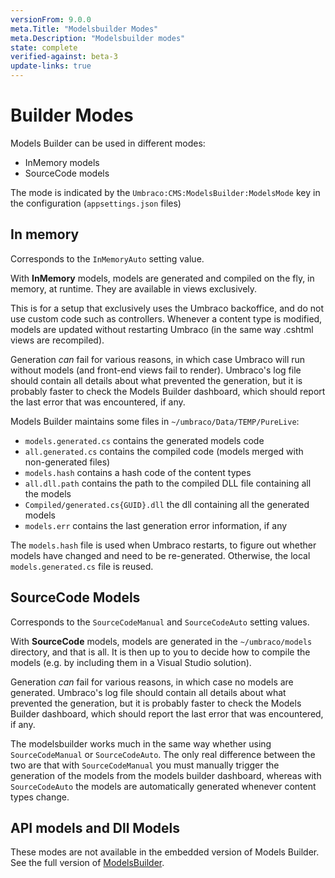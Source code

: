 ```yaml
---
versionFrom: 9.0.0
meta.Title: "Modelsbuilder Modes"
meta.Description: "Modelsbuilder modes"
state: complete
verified-against: beta-3
update-links: true
---
```


# Builder Modes

Models Builder can be used in different modes:

* InMemory models
* SourceCode models

The mode is indicated by the `Umbraco:CMS:ModelsBuilder:ModelsMode` key in the configuration (`appsettings.json` files) 

## In memory

Corresponds to the `InMemoryAuto` setting value.

With **InMemory** models, models are generated and compiled on the fly, in memory, at runtime. They are available in views exclusively. 

This is for a setup that exclusively uses the Umbraco backoffice, and do not use custom code such as controllers. Whenever a content type is modified, models are updated without restarting Umbraco (in the same way .cshtml views are recompiled).

Generation *can* fail for various reasons, in which case Umbraco will run without models (and front-end views fail to render). Umbraco's log file should contain all details about what prevented the generation, but it is probably faster to check the Models Builder dashboard, which should report the last error that was encountered, if any.

Models Builder maintains some files in `~/umbraco/Data/TEMP/PureLive`:

* `models.generated.cs` contains the generated models code
* `all.generated.cs` contains the compiled code (models merged with non-generated files)
* `models.hash` contains a hash code of the content types
* `all.dll.path` contains the path to the compiled DLL file containing all the models
* `Compiled/generated.cs{GUID}.dll` the dll containing all the generated models
* `models.err` contains the last generation error information, if any

The `models.hash` file is used when Umbraco restarts, to figure out whether models have changed and need to be re-generated. Otherwise, the local `models.generated.cs` file is reused.

## SourceCode Models

Corresponds to the `SourceCodeManual` and `SourceCodeAuto` setting values.

With **SourceCode** models, models are generated in the `~/umbraco/models` directory, and that is all. It is then up to you to decide how to compile the models (e.g. by including them in a Visual Studio solution).

Generation *can* fail for various reasons, in which case no models are generated. Umbraco's log file should contain all details about what prevented the generation, but it is probably faster to check the Models Builder dashboard, which should report the last error that was encountered, if any.

The modelsbuilder works much in the same way whether using `SourceCodeManual` or `SourceCodeAuto`. The only real difference between the two are that with `SourceCodeManual` you must manually trigger the generation of the models from the models builder dashboard, whereas with `SourceCodeAuto` the models are automatically generated whenever content types change.


## API models and Dll Models

These modes are not available in the embedded version of Models Builder. See the full version of [ModelsBuilder](https://github.com/zpqrtbnk/Zbu.ModelsBuilder).
